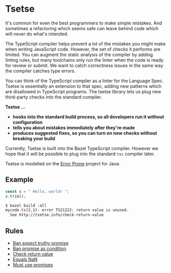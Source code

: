 # Tsetse

It's common for even the best programmers to make simple mistakes. And sometimes
a refactoring which seems safe can leave behind code which will never do what's
intended.

The TypeScript compiler helps prevent a lot of the mistakes you might make when
writing JavaScript code. However, the set of checks it performs are limited.
You can augment the static analysis of the compiler by adding linting rules, but
many toolchains only run the linter when the code is ready for review or submit.
We want to catch correctness issues in the same way the compiler catches type
errors.

You can think of the TypeScript compiler as a linter for the Language Spec.
Tsetse is essentially an extension to that spec, adding new patterns which are
disallowed in TypeScript programs. The tsetse library lets us plug new
third-party checks into the standard compiler.

__Tsetse ...__

* __hooks into the standard build process, so all developers run it without configuration__
* __tells you about mistakes immediately after they're made__
* __produces suggested fixes, so you can turn on new checks without breaking your build__

Currently, Tsetse is built into the Bazel TypeScript compiler. However we hope
that it will be possible to plug into the standard `tsc` compiler later.

Tsetse is modelled on the [Error Prone] project for Java.

[Error Prone]: https://errorprone.info

## Example

```javascript
const s = " Hello, world! ";
s.trim();
```

```sh
$ bazel build :all
mycode.ts(2,1): error TS21222: return value is unused.
  See http://tsetse.info/check-return-value
```

## Rules

* [Ban expect truthy promise](./ban-expect-truthy-promise)
* [Ban promise as condition](./ban-promise-as-condition)
* [Check return value](./check-return-value)
* [Equals NaN](./equals-nan)
* [Must use promises](./must-use-promises)
